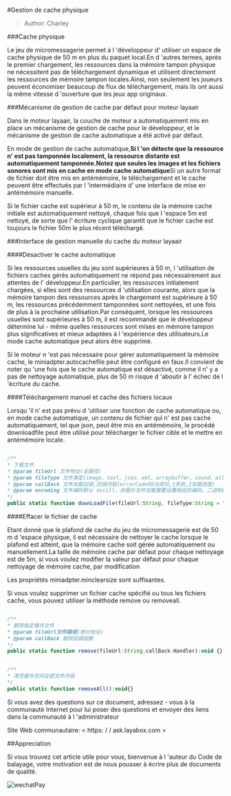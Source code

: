 #Gestion de cache physique

> Author: Charley

###Cache physique

Le jeu de micromessagerie permet à l 'développeur d' utiliser un espace de cache physique de 50 m en plus du paquet local.En d 'autres termes, après le premier chargement, les ressources dans la mémoire tampon physique ne nécessitent pas de téléchargement dynamique et utilisent directement les ressources de mémoire tampon locales.Ainsi, non seulement les joueurs peuvent économiser beaucoup de flux de téléchargement, mais ils ont aussi la même vitesse d 'ouverture que les jeux app originaux.



###Mécanisme de gestion de cache par défaut pour moteur layaair

Dans le moteur layaair, la couche de moteur a automatiquement mis en place un mécanisme de gestion de cache pour le développeur, et le mécanisme de gestion de cache automatique a été activé par défaut.

En mode de gestion de cache automatique,**Si l 'on détecte que la ressource n' est pas tamponnée localement, la ressource distante est automatiquement tamponnée.Notez que seules les images et les fichiers sonores sont mis en cache en mode cache automatique**Si un autre format de fichier doit être mis en antémémoire, le téléchargement et le cache peuvent être effectués par l 'intermédiaire d' une interface de mise en antémémoire manuelle.

Si le fichier cache est supérieur à 50 m, le contenu de la mémoire cache initiale est automatiquement nettoyé, chaque fois que l 'espace 5m est nettoyé, de sorte que l' écriture cyclique garantit que le fichier cache est toujours le fichier 50m le plus récent téléchargé.



###Interface de gestion manuelle du cache du moteur layaair

####Désactiver le cache automatique

Si les ressources usuelles du jeu sont supérieures à 50 m, l 'utilisation de fichiers caches gérés automatiquement ne répond pas nécessairement aux attentes de l' développeur.En particulier, les ressources initialement chargées, si elles sont des ressources d 'utilisation courante, alors que la mémoire tampon des ressources après le chargement est supérieure à 50 m, les ressources précédemment tamponnées sont nettoyées, et une fois de plus à la prochaine utilisation.Par conséquent, lorsque les ressources usuelles sont supérieures à 50 m, il est recommandé que le développeur détermine lui - même quelles ressources sont mises en mémoire tampon plus significatives et mieux adaptées à l 'expérience des utilisateurs.Le mode cache automatique peut alors être supprimé.

Si le moteur n 'est pas nécessaire pour gérer automatiquement la mémoire cache, le miniadpter.autocachefile peut être configuré en faux.Il convient de noter qu 'une fois que le cache automatique est désactivé, comme il n' y a pas de nettoyage automatique, plus de 50 m risque d 'aboutir à l' échec de l 'écriture du cache.



####Téléchargement manuel et cache des fichiers locaux

Lorsqu 'il n' est pas prévu d 'utiliser une fonction de cache automatique ou, en mode cache automatique, un contenu de fichier qui n' est pas cache automatiquement, tel que json, peut être mis en antémémoire, le procédé downloadfile peut être utilisé pour télécharger le fichier cible et le mettre en antémémoire locale.


```javascript

/**
* 下载文件 
* @param fileUrl 文件地址(全路径)
* @param fileType 文件类型(image、text、json、xml、arraybuffer、sound、atlas、font)
* @param callBack 文件加载回调,回调内容[errorCode码(0成功,1失败,2加载进度)
* @param encoding 文件编码默认 ascill，非图片文件加载需要设置相应的编码，二进制编码为空字符串
*/             
public static function downLoadFile(fileUrl:String, fileType:String = "",callBack:Handler = null,encoding:String = "ascii"):void
```




####Effacer le fichier de cache

Etant donné que le plafond de cache du jeu de micromessagerie est de 50 m d 'espace physique, il est nécessaire de nettoyer le cache lorsque le plafond est atteint, que la mémoire cache soit gérée automatiquement ou manuellement.La taille de mémoire cache par défaut pour chaque nettoyage est de 5m, si vous voulez modifier la valeur par défaut pour chaque nettoyage de mémoire cache, par modification

Les propriétés miniadpter.minclearsize sont suffisantes.

Si vous voulez supprimer un fichier cache spécifié ou tous les fichiers cache, vous pouvez utiliser la méthode remove ou removeall.


```javascript

/**
* 删除指定缓存文件
* @param fileUrl文件路径(绝对地址)
* @param callBack 删除回调函数
*/
public static function remove(fileUrl:String,callBack:Handler):void {}
```



```javascript

/**
* 清空缓存空间全部文件内容 
*/  
public static function removeAll():void{}
```




Si vous avez des questions sur ce document, adressez - vous à la communauté Internet pour lui poser des questions et envoyer des liens dans la communauté à l 'administrateur

Site Web communautaire: < https: / / ask.layabox.com >



##Appreciation

Si vous trouvez cet article utile pour vous, bienvenue à l 'auteur du Code de balayage, votre motivation est de nous pousser à écrire plus de documents de qualité.

![wechatPay](../../../wechatPay.jpg)